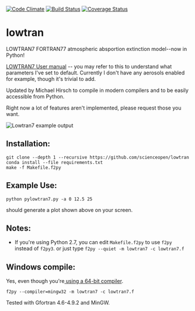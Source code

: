 [![Code Climate](https://codeclimate.com/github/scienceopen/lowtran/badges/gpa.svg)](https://codeclimate.com/github/scienceopen/lowtran)
[![Build Status](https://travis-ci.org/scienceopen/lowtran.svg?branch=master)](https://travis-ci.org/scienceopen/lowtran)
[![Coverage Status](https://coveralls.io/repos/scienceopen/lowtran/badge.svg?branch=master)](https://coveralls.io/r/scienceopen/lowtran?branch=master)

# lowtran
LOWTRAN7 FORTRAN77 atmospheric absportion extinction model--now in Python!

[LOWTRAN7 User manual](http://www.dtic.mil/dtic/tr/fulltext/u2/a206773.pdf) -- you may refer to this to understand what parameters I've set to default. Currently I don't have any aerosols enabled for example, though it's trivial to add.

Updated by Michael Hirsch to compile in modern compilers and to be easily accessible from Python.

Right now a lot of features aren't implemented, please request those you want.

![Lowtran7 example output](http://blogs.bu.edu/mhirsch/files/2015/04/lowtran.png "Lowtran7 absorption")

Installation:
-------------
```
git clone --depth 1 --recursive https://github.com/scienceopen/lowtran
conda install --file requirements.txt
make -f Makefile.f2py
```

Example Use:
-------------
```
python pylowtran7.py -a 0 12.5 25
```

should generate a plot shown above on your screen.


## Notes:
* If you're using Python 2.7, you can edit ``` Makefile.f2py ``` to use ``` f2py ``` instead of ``` f2py3 ```.
or just type ``` f2py --quiet -m lowtran7 -c lowtran7.f ```

Windows compile:
-----------------
Yes, even though you're[ using a 64-bit compiler](http://blogs.bu.edu/mhirsch/2015/04/f2py-running-fortran-code-in-python-on-windows/).
```
f2py --compiler=mingw32 -m lowtran7 -c lowtran7.f
```


Tested with Gfortran 4.6-4.9.2 and MinGW. 
